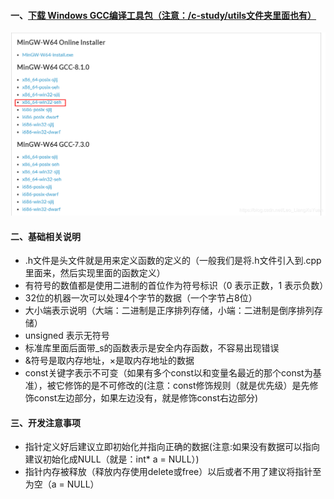 #### 一、[下载 Windows GCC编译工具包（注意：/c-study/utils文件夹里面也有）](https://sourceforge.net/projects/mingw-w64/files/mingw-w64/mingw-w64-release/)
![image](https://github.com/firechiang/c-study/blob/master/images/download_gcc.png)

#### 二、基础相关说明
 - .h文件是头文件就是用来定义函数的定义的（一般我们是将.h文件引入到.cpp里面来，然后实现里面的函数定义）
 - 有符号的数值都是使用二进制的首位作为符号标识（0 表示正数，1 表示负数）
 - 32位的机器一次可以处理4个字节的数据（一个字节占8位）
 - 大小端表示说明（大端：二进制是正序排列存储，小端：二进制是倒序排列存储）
 - unsigned 表示无符号
 - 标准库里面后面带_s的函数表示是安全内存函数，不容易出现错误
 - &符号是取内存地址，×是取内存地址的数据
 - const关键字表示不可变（如果有多个const以和变量名最近的那个const为基准），被它修饰的是不可修改的(注意：const修饰规则（就是优先级）是先修饰const左边部分，如果左边没有，就是修饰const右边部分)
 
#### 三、开发注意事项
 - 指针定义好后建议立即初始化并指向正确的数据(注意:如果没有数据可以指向建议初始化成NULL（就是：int* a = NULL）)
 - 指针内存被释放（释放内存使用delete或free）以后或者不用了建议将指针至为空（a = NULL）